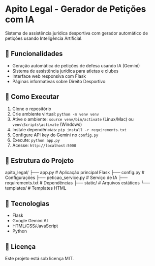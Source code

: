 # Apito Legal - Gerador de Petições com IA

Sistema de assistência jurídica desportiva com gerador automático de petições usando Inteligência Artificial.

## 🤖 Funcionalidades

- Geração automática de petições de defesa usando IA (Gemini)
- Sistema de assistência jurídica para atletas e clubes
- Interface web responsiva com Flask
- Páginas informativas sobre Direito Desportivo

## 🚀 Como Executar

1. Clone o repositório
2. Crie ambiente virtual: `python -m venv venv`
3. Ative o ambiente: `source venv/bin/activate` (Linux/Mac) ou `venv\Scripts\activate` (Windows)
4. Instale dependências: `pip install -r requirements.txt`
5. Configure API key do Gemini no `config.py`
6. Execute: `python app.py`
7. Acesse: `http://localhost:5000`

## 📁 Estrutura do Projeto

apito_legal/
├── app.py                  # Aplicação principal Flask
├── config.py              # Configurações
├── peticao_service.py      # Serviço de IA
├── requirements.txt        # Dependências
├── static/                 # Arquivos estáticos
└── templates/              # Templates HTML

## 🔧 Tecnologias

- Flask
- Google Gemini AI
- HTML/CSS/JavaScript
- Python

## 📄 Licença

Este projeto está sob licença MIT.